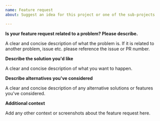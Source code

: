 ```yaml
---
name: Feature request
about: Suggest an idea for this project or one of the sub-projects

---
```


**Is your feature request related to a problem? Please describe.**

A clear and concise description of what the problem is.
If it is related to another problem, issue etc. please reference the issue or PR number. 


**Describe the solution you'd like**

A clear and concise description of what you want to happen.


**Describe alternatives you've considered**

A clear and concise description of any alternative solutions or features you've considered.


**Additional context**

Add any other context or screenshots about the feature request here.
